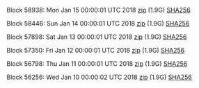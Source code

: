 Block 58938: Mon Jan 15 00:00:01 UTC 2018 [zip](https://transfer.sh/idtOK/bootstrap.dat.20180115.zip) (1.9G) [SHA256](https://transfer.sh/w5Seo/sha256.txt)

Block 58446: Sun Jan 14 00:00:01 UTC 2018 [zip](https://transfer.sh/A65zD/bootstrap.dat.20180114.zip) (1.9G) [SHA256](https://transfer.sh/TeGj8/sha256.txt)

Block 57898: Sat Jan 13 00:00:01 UTC 2018 [zip](https://transfer.sh/15uVEC/bootstrap.dat.20180113.zip) (1.9G) [SHA256](https://transfer.sh/Ri9En/sha256.txt)

Block 57350: Fri Jan 12 00:00:01 UTC 2018 [zip](https://transfer.sh/zv6nK/bootstrap.dat.20180112.zip) (1.9G) [SHA256](https://transfer.sh/JzGaD/sha256.txt)

Block 56798: Thu Jan 11 00:00:01 UTC 2018 [zip](https://transfer.sh/YGvia/bootstrap.dat.20180111.zip) (1.9G) [SHA256](https://transfer.sh/1266dl/sha256.txt)

Block 56256: Wed Jan 10 00:00:02 UTC 2018 [zip](https://transfer.sh/u9Xct/bootstrap.dat.20180110.zip) (1.9G) [SHA256](https://transfer.sh/BQMy9/sha256.txt)
